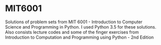 # MIT6001
Solutions of problem sets from MIT 6001 - Introduction to Computer Science and Programming in Python.
I used Python 3.5 for these solutions.
Also consists lecture codes and some of the finger exercises from Introduction to Computation and Programming using Python - 2nd Edition
